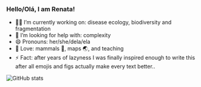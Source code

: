 ### Hello/Olá, I am Renata!

* 👩‍💻 I’m currently working on: disease ecology, biodiversity and fragmentation
* 🤯 I’m looking for help with: complexity
* 😄 Pronouns: her/she/dela/ela
* 💓 Love: mammals 🦇, maps 🌏, and teaching
* ⚡ Fact: after years of lazyness I was finally inspired enough to write this after all emojis and figs actually make every text better..

![GitHub stats](https://github-readme-stats.vercel.app/api?username=renatamuy&show_icons=true&theme=omni)
